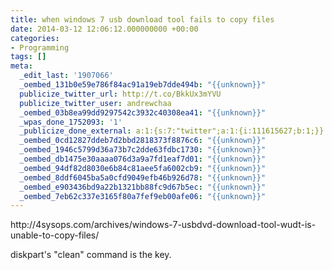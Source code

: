 ```yaml
---
title: when windows 7 usb download tool fails to copy files
date: 2014-03-12 12:06:12.000000000 +00:00
categories:
- Programming
tags: []
meta:
  _edit_last: '1907066'
  _oembed_131b0e59e786f84ac91a19eb7dde494b: "{{unknown}}"
  publicize_twitter_url: http://t.co/BkkUx3mYVU
  publicize_twitter_user: andrewchaa
  _oembed_03b8ea99dd9297542c3932c40308ea41: "{{unknown}}"
  _wpas_done_1752093: '1'
  _publicize_done_external: a:1:{s:7:"twitter";a:1:{i:111615627;b:1;}}
  _oembed_0cd12827ddeb7d2bbd2818373f8876c6: "{{unknown}}"
  _oembed_1946c5799d36a73b7c2dde63fdbc1730: "{{unknown}}"
  _oembed_db1475e30aaaa076d3a9a7fd1eaf7d01: "{{unknown}}"
  _oembed_94df82d8030e6b84c81aee5fa6002cb9: "{{unknown}}"
  _oembed_8ddf6045ba5a0cfd9049efb46b926d78: "{{unknown}}"
  _oembed_e903436bd9a22b1321bb88fc9d67b5ec: "{{unknown}}"
  _oembed_7eb62c337e3165f80a7fef9eb00afe06: "{{unknown}}"
---
```

<p>http://4sysops.com/archives/windows-7-usbdvd-download-tool-wudt-is-unable-to-copy-files/</p>
<p>diskpart's "clean" command is the key.</p>
